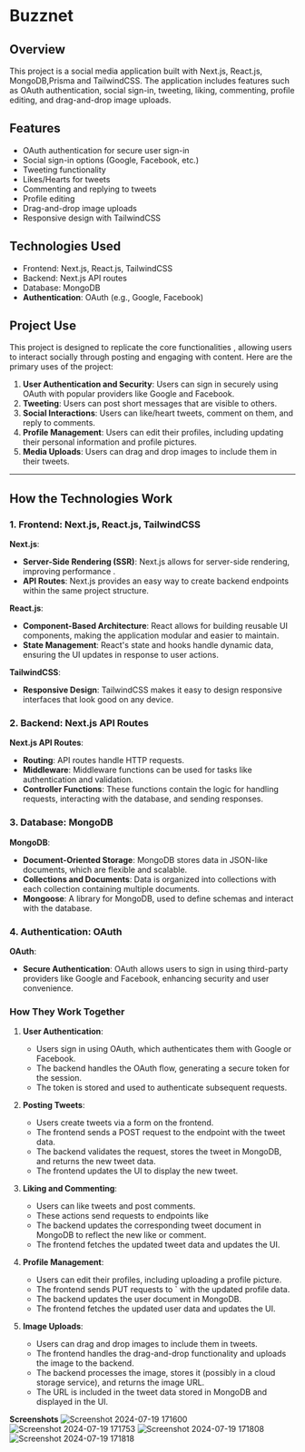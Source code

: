 
# Buzznet

## Overview

This project is a  social media application built with Next.js, React.js, MongoDB,Prisma and TailwindCSS. The application includes features such as OAuth authentication, social sign-in, tweeting, liking, commenting, profile editing, and drag-and-drop image uploads.

## Features

-   OAuth authentication for secure user sign-in
-   Social sign-in options (Google, Facebook, etc.)
-   Tweeting functionality
-   Likes/Hearts for tweets
-   Commenting and replying to tweets
-   Profile editing
-   Drag-and-drop image uploads
-   Responsive design with TailwindCSS

## Technologies Used

-   Frontend: Next.js, React.js, TailwindCSS
-   Backend: Next.js API routes
-   Database: MongoDB
-   **Authentication**: OAuth (e.g., Google, Facebook)

## Project Use

This  project is designed to replicate the core functionalities , allowing users to interact socially through posting and engaging with content. Here are the primary uses of the project:

1.  **User Authentication and Security**: Users can sign in securely using OAuth with popular providers like Google and Facebook.
2.  **Tweeting**: Users can post short messages that are visible to others.
3.  **Social Interactions**: Users can like/heart tweets, comment on them, and reply to comments.
4.  **Profile Management**: Users can edit their profiles, including updating their personal information and profile pictures.
5.  **Media Uploads**: Users can drag and drop images to include them in their tweets.



----------

## How the Technologies Work

### 1. Frontend: Next.js, React.js, TailwindCSS

**Next.js**:

-   **Server-Side Rendering (SSR)**: Next.js allows for server-side rendering, improving performance .
-   **API Routes**: Next.js provides an easy way to create backend endpoints within the same project structure.

**React.js**:

-   **Component-Based Architecture**: React allows for building reusable UI components, making the application modular and easier to maintain.
-   **State Management**: React's state and hooks handle dynamic data, ensuring the UI updates in response to user actions.

**TailwindCSS**:

-   **Responsive Design**: TailwindCSS makes it easy to design responsive interfaces that look good on any device.

### 2. Backend: Next.js API Routes

**Next.js API Routes**:

-   **Routing**: API routes handle HTTP requests.
-   **Middleware**: Middleware functions can be used for tasks like authentication and validation.
-   **Controller Functions**: These functions contain the logic for handling requests, interacting with the database, and sending responses.

### 3. Database: MongoDB

**MongoDB**:

-   **Document-Oriented Storage**: MongoDB stores data in JSON-like documents, which are flexible and scalable.
-   **Collections and Documents**: Data is organized into collections with each collection containing multiple documents.
-   **Mongoose**: A library for MongoDB, used to define schemas and interact with the database.

### 4. Authentication: OAuth

**OAuth**:

-   **Secure Authentication**: OAuth allows users to sign in using third-party providers like Google and Facebook, enhancing security and user convenience.


### How They Work Together

1.  **User Authentication**:
    
    -   Users sign in using OAuth, which authenticates them with Google or Facebook.
    -   The backend handles the OAuth flow, generating a secure token for the session.
    -   The token is stored and used to authenticate subsequent requests.
2.  **Posting Tweets**:
    
    -   Users create tweets via a form on the frontend.
    -   The frontend sends a POST request to the endpoint with the tweet data.
    -   The backend validates the request, stores the tweet in MongoDB, and returns the new tweet data.
    -   The frontend updates the UI to display the new tweet.
3.  **Liking and Commenting**:
    
    -   Users can like tweets and post comments.
    -   These actions send requests to endpoints like 
    -   The backend updates the corresponding tweet document in MongoDB to reflect the new like or comment.
    -   The frontend fetches the updated tweet data and updates the UI.
4.  **Profile Management**:
    
    -   Users can edit their profiles, including uploading a profile picture.
    -   The frontend sends PUT requests to ` with the updated profile data.
    -   The backend updates the user document in MongoDB.
    -   The frontend fetches the updated user data and updates the UI.
5.  **Image Uploads**:
    
    -   Users can drag and drop images to include them in tweets.
    -   The frontend handles the drag-and-drop functionality and uploads the image to the backend.
    -   The backend processes the image, stores it (possibly in a cloud storage service), and returns the image URL.
    -   The URL is included in the tweet data stored in MongoDB and displayed in the UI.


**Screenshots**
![Screenshot 2024-07-19 171600](https://github.com/user-attachments/assets/6469e923-3ab0-458c-9acf-6ce23af98149)
![Screenshot 2024-07-19 171753](https://github.com/user-attachments/assets/9381fd14-5415-4b7c-9e47-4ec325a6d8e3)
![Screenshot 2024-07-19 171808](https://github.com/user-attachments/assets/7b811c27-70ff-418d-a898-fbb9b938dc11)
![Screenshot 2024-07-19 171818](https://github.com/user-attachments/assets/f5999ac0-a700-4b1d-8c97-44fdbc893ab9)
